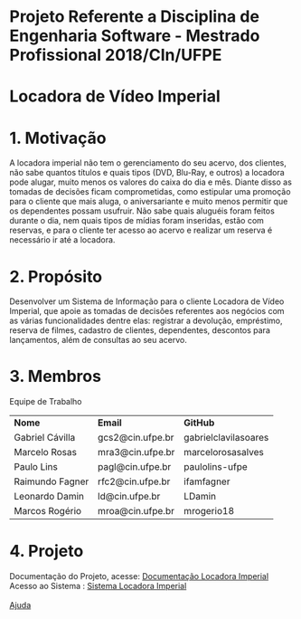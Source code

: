 # Projeto Referente a Disciplina de Engenharia Software - Mestrado Profissional 2018/CIn/UFPE

# Locadora de Vídeo Imperial
  
# 1. Motivação

A locadora imperial  não tem o gerenciamento do seu acervo, dos clientes, não sabe quantos títulos e quais tipos (DVD, Blu-Ray,  e outros) a locadora pode alugar, muito menos os valores do caixa do dia e mês. Diante disso as tomadas de decisões ficam comprometidas, como estipular uma promoção para o cliente que mais aluga, o aniversariante e muito menos permitir que os dependentes possam usufruir. Não sabe quais aluguéis foram feitos durante o dia, nem  quais tipos de mídias foram inseridas, estão com reservas, e para o cliente ter acesso ao acervo e realizar um reserva é necessário  ir até a locadora.

# 2. Propósito

Desenvolver um Sistema de Informação para o cliente Locadora de Vídeo Imperial, que apoie as tomadas de decisões referentes aos negócios com as várias funcionalidades dentre elas: registrar a devolução, empréstimo, reserva de  filmes, cadastro de clientes, dependentes, descontos para lançamentos, além de consultas ao seu acervo.

# 3. Membros


Equipe de Trabalho
<table>
   <tr>
      <td><b>Nome</b></td><td><b>Email</b></td><td><b>GitHub</b></td>
   </tr>
   <tr>
      <td>Gabriel Cávilla</td><td>gcs2@cin.ufpe.br</td><td>gabrielclavilasoares</td>
   </tr>
   <tr>
      <td>Marcelo Rosas</td><td>mra3@cin.ufpe.br</td><td>marcelorosasalves</td>
   </tr>
  <tr>
      <td>Paulo Lins</td><td>pagl@cin.ufpe.br</td><td>paulolins-ufpe</td>
   </tr>
  <tr>
      <td>Raimundo Fagner</td><td>rfc2@cin.ufpe.br</td><td>ifamfagner</td>
   </tr>
   <tr>
      <td>Leonardo Damin</td><td>ld@cin.ufpe.br</td><td>LDamin</td>
   </tr>
  <tr>
      <td>Marcos Rogério</td><td>mroa@cin.ufpe.br</td><td>mrogerio18</td>
   </tr>
</table>

# 4. Projeto
Documentação do Projeto, acesse: <a href="https://github.com/IFAMAZONAS/EngenhariaSW/wiki"> Documentação Locadora Imperial </a>
<br>
Acesso ao Sistema : <a href="http://sistema-locadora.herokuapp.com/">Sistema Locadora Imperial </a>
<br>
<br>
<a href="https://github.com/IFAMAZONAS/EngenhariaSW/wiki/Ajuda">Ajuda</a>
